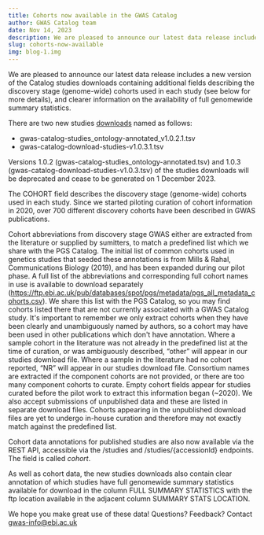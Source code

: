 ```yaml
---
title: Cohorts now available in the GWAS Catalog
author: GWAS Catalog team
date: Nov 14, 2023
description: We are pleased to announce our latest data release includes a new version of the Catalog studies downloads containing additional fields describing the discovery stage (genome-wide) cohorts used in each study (see below for more details), and clearer information on the availability of full genomewide summary statistics. 
slug: cohorts-now-available
img: blog-1.img
---
```

We are pleased to announce our latest data release includes a new version of the Catalog studies downloads containing additional fields describing the discovery stage (genome-wide) cohorts used in each study (see below for more details), and clearer information on the availability of full genomewide summary statistics. 

There are two new studies [downloads](https://www.ebi.ac.uk/gwas/docs/file-downloads) named as follows:
- gwas-catalog-studies_ontology-annotated_v1.0.2.1.tsv
- gwas-catalog-download-studies-v1.0.3.1.tsv

Versions 1.0.2 (gwas-catalog-studies_ontology-annotated.tsv) and 1.0.3 (gwas-catalog-download-studies-v1.0.3.tsv) of the studies downloads will be deprecated and cease to be generated on 1 December 2023. 

The COHORT field describes the discovery stage (genome-wide) cohorts used in each study. Since we started piloting curation of cohort information in 2020, over 700 different discovery cohorts have been described in GWAS publications. 

Cohort abbreviations from discovery stage GWAS either are extracted from the literature or supplied by sumitters, to match a predefined list which we share with the PGS Catalog.  The initial list of common cohorts used in genetics studies that seeded these annotations is from Mills & Rahal, Communications Biology (2019), and has been expanded during our pilot phase.  A full list of the abbreviations and corresponding full cohort names in use is available to download separately (https://ftp.ebi.ac.uk/pub/databases/spot/pgs/metadata/pgs_all_metadata_cohorts.csv). We share this list with the PGS Catalog, so you may find cohorts listed there that are not currently associated with a GWAS Catalog study.  It's important to remember we only extract cohorts when they have been clearly and unambiguously named by authors, so a cohort may have been used in other publications which don't have annotation. 
Where a sample cohort in the literature was not already in the predefined list at the time of curation, or was ambiguously described, “other” will appear in our studies download file. Where a sample in the literature had no cohort reported, “NR” will appear in our studies download file. Consortium names are extracted if the component cohorts are not provided, or there are too many component cohorts to curate.  Empty cohort fields appear for studies curated before the pilot work to extract this information began (~2020).
We also accept submissions of unpublished data and these are listed in separate download files. Cohorts appearing in the unpublished download files are yet to undergo in-house curation and therefore may not exactly match against the predefined list.

Cohort data annotations for published studies are also now available via the REST API, accessible via the /studies and /studies/{accessionId} endpoints. The field is called *cohort*. 

As well as cohort data, the new studies downloads also contain clear annotation of which studies have full genomewide summary statistics available for download in the column FULL SUMMARY STATISTICS with the ftp location available in the adjacent column SUMMARY STATS LOCATION. 

We hope you make great use of these data! Questions? Feedback? Contact gwas-info@ebi.ac.uk

